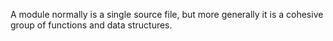 A module normally is a single source file, but more generally it is a cohesive group of functions and data structures.